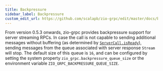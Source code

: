 ```yaml
---
title: Backpressure
sidebar_label: Backpressure
custom_edit_url: https://github.com/scalapb/zio-grpc/edit/master/docs/backpressure.md
---
```


From version 0.5.3 onwards, zio-grpc provides backpressure support for server
streaming RPCs. In case the call is not capable to sending additional messages
without buffering (as determined by [`ServerCall.isReady`](https://grpc.github.io/grpc-java/javadoc/io/grpc/ServerCall.html#isReady])), sending messages from the queue associated with server response `Stream` will stop. The default size of this queue is `16`,  and can be configured by setting the system property `zio_grpc.backpressure_queue_size` or the environment variable `ZIO_GRPC_BACKPRESSURE_QUEUE_SIZE`.
